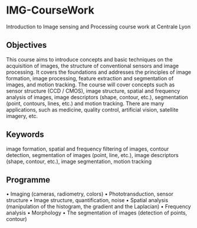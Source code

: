 # IMG-CourseWork
Introduction to Image sensing and Processing course work at Centrale Lyon 

## Objectives
This course aims to introduce concepts and basic techniques on the acquisition of images, the structure of conventional sensors
and image processing. It covers the foundations and addresses the principles of image formation, image processing, feature
extraction and segmentation of images, and motion tracking. The course will cover concepts such as sensor structure (CCD /
CMOS), image structure, spatial and frequency analysis of images, image descriptors (shape,
contour, etc.), segmentation (point, contours, lines, etc.) and motion tracking. There are many applications, such as medicine,
quality control, artificial vision, satellite imagery, etc.

## Keywords 
image formation, spatial and frequency filtering of images, contour detection, segmentation of images (point,
line, etc.), image descriptors (shape, contour, etc.), image segmentation, motion tracking

## Programme 
• Imaging (cameras, radiometry, colors)
• Phototransduction, sensor structure
• Image structure, quantification, noise
• Spatial analysis (manipulation of the histogram, the gradient and the Laplacian)
• Frequency analysis
• Morphology
• The segmentation of images (detection of points, contour)
